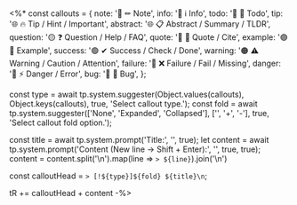 <%* const callouts = { note: '🔵 ✏ Note', info: '🔵 ℹ Info', todo: '🔵 🔳 Todo', tip: '🌐 🔥 Tip / Hint / Important', abstract: '🌐 📋 Abstract / Summary / TLDR', question: '🟡 ❓ Question / Help / FAQ', quote: '🔘 💬 Quote / Cite', example: '🟣 📑 Example', success: '🟢 ✔ Success / Check / Done', warning: '🟠 ⚠ Warning / Caution / Attention', failure: '🔴 ❌ Failure / Fail / Missing', danger: '🔴 ⚡ Danger / Error', bug: '🔴 🐞 Bug', };

const type = await tp.system.suggester(Object.values(callouts), Object.keys(callouts), true, 'Select callout type.'); const fold = await tp.system.suggester(['None', 'Expanded', 'Collapsed'], ['', '+', '-'], true, 'Select callout fold option.');

const title = await tp.system.prompt('Title:', '', true); let content = await tp.system.prompt('Content (New line -> Shift + Enter):', '', true, true); content = content.split('\n').map(line => `> ${line}`).join('\n') 

const calloutHead = `> [!${type}]${fold} ${title}\n`;

tR += calloutHead + content -%>